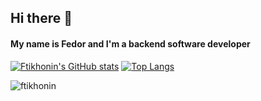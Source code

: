 ## Hi there 👋

#### My name is Fedor and I'm a backend software developer

[![Ftikhonin's GitHub stats](https://github-readme-stats.anuraghazra1.vercel.app/api?username=ftikhonin&count_private=true&include_all_commits=true&hide=contribs&show_icons=true)](https://github.com/ftikhonin)
[![Top Langs](https://github-readme-stats.vercel.app/api/top-langs/?username=ftikhonin&exclude_repo=ftikhonin.github.io,free-for-dev&layout=compact&langs_count=8)](https://github.com/ftikhonin)
<p><img align="center" src="https://github-readme-streak-stats.herokuapp.com/?user=ftikhonin&" alt="ftikhonin" /></p> 
